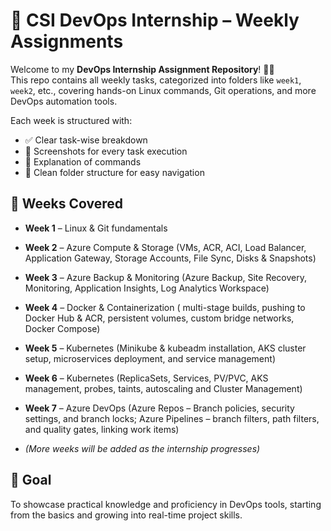 # 🚀 CSI DevOps Internship – Weekly Assignments

Welcome to my **DevOps Internship Assignment Repository**! 👨‍💻  
This repo contains all weekly tasks, categorized into folders like `week1`, `week2`, etc., covering hands-on Linux commands, Git operations, and more DevOps automation tools.

Each week is structured with:
- ✅ Clear task-wise breakdown
- 📸 Screenshots for every task execution
- 🧾 Explanation of commands
- 📂 Clean folder structure for easy navigation

## 📌 Weeks Covered

- **Week 1** – Linux & Git fundamentals
- **Week 2** – Azure Compute & Storage (VMs, ACR, ACI, Load Balancer, Application Gateway, Storage Accounts, File Sync, Disks & Snapshots)
- **Week 3** – Azure Backup & Monitoring (Azure Backup, Site Recovery, Monitoring, Application Insights, Log Analytics Workspace)
- **Week 4** – Docker & Containerization ( multi-stage builds, pushing to Docker Hub & ACR, persistent volumes, custom bridge networks, Docker Compose)
- **Week 5** – Kubernetes (Minikube & kubeadm installation, AKS cluster setup, microservices deployment, and 
service management)
- **Week 6** – Kubernetes (ReplicaSets, Services, PV/PVC, AKS management, probes, taints, autoscaling and Cluster Management)
- **Week 7** – Azure DevOps (Azure Repos – Branch policies, security settings, and branch locks; Azure Pipelines – branch filters, path filters, and quality gates, linking work items) 

- *(More weeks will be added as the internship progresses)*



## 🧠 Goal

To showcase practical knowledge and proficiency in DevOps tools, starting from the basics and growing into real-time project skills.
